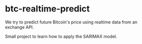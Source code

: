 # btc-realtime-predict

We try to predict future Bitcoin's price using realtime data from an exchange API. 

Small project to learn how to apply the SARIMAX model. 
